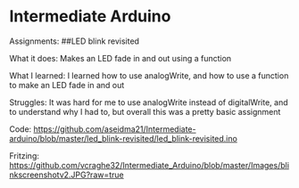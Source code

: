 # Intermediate Arduino
Assignments: 
##LED blink revisited

What it does: Makes an LED fade in and out using a function

What I learned: I learned how to use analogWrite, and how to use a function to make an LED fade in and out

Struggles: It was hard for me to use analogWrite instead of digitalWrite, and to understand why I had to, but overall this was a pretty basic assignment

Code: https://github.com/aseidma21/Intermediate-arduino/blob/master/led_blink-revisited/led_blink-revisited.ino

Fritzing:
https://github.com/vcraghe32/Intermediate_Arduino/blob/master/Images/blinkscreenshotv2.JPG?raw=true
